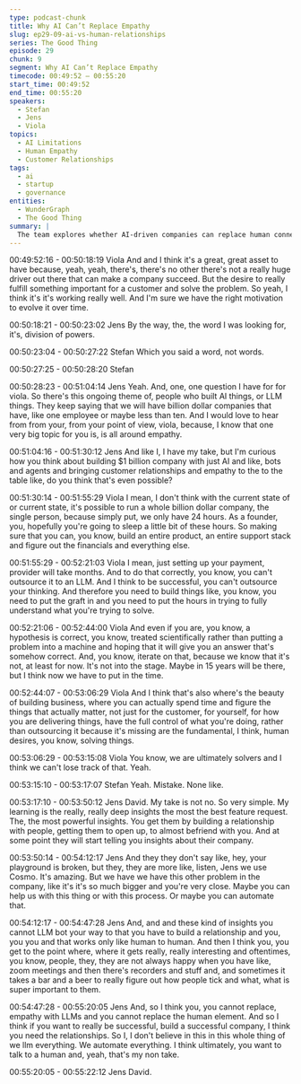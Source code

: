 ```yaml
---
type: podcast-chunk
title: Why AI Can’t Replace Empathy
slug: ep29-09-ai-vs-human-relationships
series: The Good Thing
episode: 29
chunk: 9
segment: Why AI Can’t Replace Empathy
timecode: 00:49:52 – 00:55:20
start_time: 00:49:52
end_time: 00:55:20
speakers:
  - Stefan
  - Jens
  - Viola
topics:
  - AI Limitations
  - Human Empathy
  - Customer Relationships
tags:
  - ai
  - startup
  - governance
entities:
  - WunderGraph
  - The Good Thing
summary: |
  The team explores whether AI-driven companies can replace human connection in customer success. They agree empathy and trust are irreplaceable, with AI best suited to assist—not replace—relationship-driven roles that depend on nuance, experience, and shared understanding.
---
```



00:49:52:16 - 00:50:18:19
Viola
And and I think it's a great, great asset to have because, yeah, yeah, there's, there's no other
there's not a really huge driver out there that can make a company succeed. But the desire to
really fulfill something important for a customer and solve the problem. So yeah, I think it's it's
working really well. And I'm sure we have the right motivation to evolve it over time.

00:50:18:21 - 00:50:23:02
Jens
By the way, the, the word I was looking for, it's, division of powers.

00:50:23:04 - 00:50:27:22
Stefan
Which you said a word, not words.

00:50:27:25 - 00:50:28:20
Stefan

00:50:28:23 - 00:51:04:14
Jens
Yeah. And, one, one question I have for for viola. So there's this ongoing theme of, people who
built AI things, or LLM things. They keep saying that we will have billion dollar companies that
have, like one employee or maybe less than ten. And I would love to hear from from your, from
your point of view, viola, because, I know that one very big topic for you is, is all around
empathy.

00:51:04:16 - 00:51:30:12
Jens
And like I, I have my take, but I'm curious how you think about building $1 billion company with
just AI and like, bots and agents and bringing customer relationships and empathy to the to the
table like, do you think that's even possible?

00:51:30:14 - 00:51:55:29
Viola
I mean, I don't think with the current state of or current state, it's possible to run a whole billion
dollar company, the single person, because simply put, we only have 24 hours. As a founder,
you, hopefully you're going to sleep a little bit of these hours. So making sure that you can, you
know, build an entire product, an entire support stack and figure out the financials and
everything else.

00:51:55:29 - 00:52:21:03
Viola
I mean, just setting up your payment, provider will take months. And to do that correctly, you
know, you can't outsource it to an LLM. And I think to be successful, you can't outsource your
thinking. And therefore you need to build things like, you know, you need to put the graft in and
you need to put the hours in trying to fully understand what you're trying to solve.

00:52:21:06 - 00:52:44:00
Viola
And even if you are, you know, a hypothesis is correct, you know, treated scientifically rather
than putting a problem into a machine and hoping that it will give you an answer that's somehow
correct. And, you know, iterate on that, because we know that it's not, at least for now. It's not
into the stage. Maybe in 15 years will be there, but I think now we have to put in the time.

00:52:44:07 - 00:53:06:29
Viola
And I think that's also where's the beauty of building business, where you can actually spend
time and figure the things that actually matter, not just for the customer, for yourself, for how you
are delivering things, have the full control of what you're doing, rather than outsourcing it
because it's missing are the fundamental, I think, human desires, you know, solving things.

00:53:06:29 - 00:53:15:08
Viola
You know, we are ultimately solvers and I think we can't lose track of that. Yeah.

00:53:15:10 - 00:53:17:07
Stefan
Yeah. Mistake. None like.

00:53:17:10 - 00:53:50:12
Jens
David. My take is not no. So very simple. My learning is the really, really deep insights the most
the best feature request. The, the most powerful insights. You get them by building a
relationship with people, getting them to open up, to almost befriend with you. And at some
point they will start telling you insights about their company.

00:53:50:14 - 00:54:12:17
Jens
And they they don't say like, hey, your playground is broken, but they, they are more like, listen,
Jens we use Cosmo. It's amazing. But we have we have this other problem in the company, like
it's it's so much bigger and you're very close. Maybe you can help us with this thing or with this
process. Or maybe you can automate that.

00:54:12:17 - 00:54:47:28
Jens
And, and and these kind of insights you cannot LLM bot your way to that you have to build a
relationship and you, you you and that works only like human to human. And then I think you,
you get to the point where, where it gets really, really interesting and oftentimes, you know,
people, they, they are not always happy when you have like, zoom meetings and then there's
recorders and stuff and, and sometimes it takes a bar and a beer to really figure out how people
tick and what, what is super important to them.

00:54:47:28 - 00:55:20:05
Jens
And, so I think you, you cannot replace, empathy with LLMs and you cannot replace the human
element. And so I think if you want to really be successful, build a successful company, I think
you need the relationships. So I, I don't believe in this in this whole thing of we llm everything.
We automate everything. I think ultimately, you want to talk to a human and, yeah, that's my non
take.

00:55:20:05 - 00:55:22:12
Jens
David.
